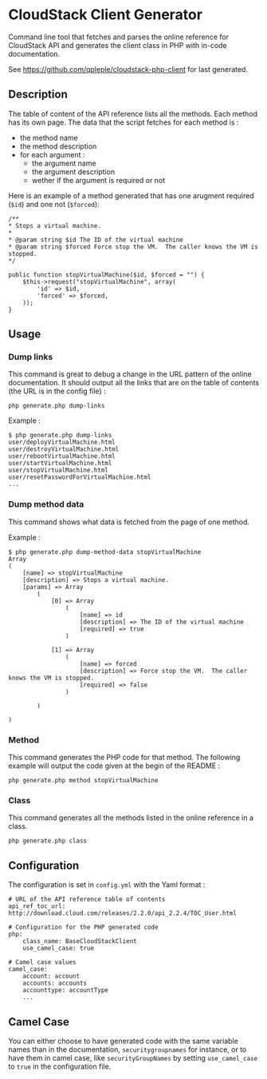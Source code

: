 CloudStack Client Generator
===========================

Command line tool that fetches and parses the online reference for CloudStack API and generates the client class in PHP with in-code documentation. 

See https://github.com/qpleple/cloudstack-php-client for last generated.

Description
-----------

The table of content of the API reference lists all the methods. Each method has its own page. The data that the script fetches for each method is :

* the method name
* the method description
* for each argument :
  * the argument name
  * the argument description
  * wether if the argument is required or not
  
Here is an example of a method generated that has one arugment required (`$id`) and one not (`$forced`):

    /**
    * Stops a virtual machine.
    *
    * @param string $id The ID of the virtual machine
    * @param string $forced Force stop the VM.  The caller knows the VM is stopped.
    */
    
    public function stopVirtualMachine($id, $forced = "") {
        $this->request("stopVirtualMachine", array(
            'id' => $id,
            'forced' => $forced,
        ));
    }
    
Usage
-----

### Dump links ###
This command is great to debug a change in the URL pattern of the online documentation. It should output all the links that are on the table of contents (the URL is in the config file) :

    php generate.php dump-links
    
Example :

    $ php generate.php dump-links
    user/deployVirtualMachine.html
    user/destroyVirtualMachine.html
    user/rebootVirtualMachine.html
    user/startVirtualMachine.html
    user/stopVirtualMachine.html
    user/resetPasswordForVirtualMachine.html
    ...


### Dump method data ###
This command shows what data is fetched from the page of one method.

Example :

    $ php generate.php dump-method-data stopVirtualMachine
    Array
    (
        [name] => stopVirtualMachine
        [description] => Stops a virtual machine.
        [params] => Array
            (
                [0] => Array
                    (
                        [name] => id
                        [description] => The ID of the virtual machine
                        [required] => true
                    )
    
                [1] => Array
                    (
                        [name] => forced
                        [description] => Force stop the VM.  The caller knows the VM is stopped.
                        [required] => false
                    )
    
            )
    
    )

### Method ###
This command generates the PHP code for that method. The following example will output the code given at the begin of the README :

    php generate.php method stopVirtualMachine


### Class ####
This command generates all the methods listed in the online reference in a class.

    php generate.php class

Configuration
-------------

The configuration is set in `config.yml` with the Yaml format :

    # URL of the API reference table of contents
    api_ref_toc_url: http://download.cloud.com/releases/2.2.0/api_2.2.4/TOC_User.html
    
    # Configuration for the PHP generated code
    php:
        class_name: BaseCloudStackClient
        use_camel_case: true
    
    # Camel case values
    camel_case:
        account: account
        accounts: accounts
        accounttype: accountType
        ...
        
Camel Case
----------
You can either choose to have generated code with the same variable names than in the documentation, `securitygroupnames` for instance, or to have them in camel case, like `securityGroupNames` by setting `use_camel_case` to `true` in the configuration file.
